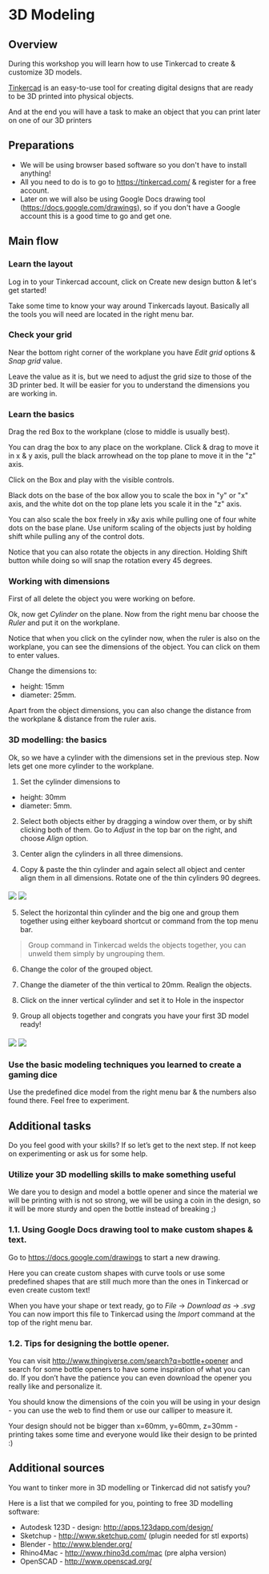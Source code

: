 # 3D Modeling

## Overview
During this workshop you will learn how to use Tinkercad to create & customize 3D models. 

[Tinkercad](https://tinkercad.com/) is an easy-to-use tool for creating digital designs that are ready to be 3D printed into physical objects.

And at the end you will have a task to make an object that you can print later on one of our 3D printers

## Preparations

- We will be using browser based software so you don't have to install anything!
- All you need to do is to go to <https://tinkercad.com/> & register for a free account. 
- Later on we will also be using Google Docs drawing tool (<https://docs.google.com/drawings>), so if you don't have a Google account this is a good time to go and get one.

## Main flow

### Learn the layout
Log in to your Tinkercad account, click on Create new design button & let's get started! 

Take some time to know your way around Tinkercads layout. Basically all the tools you will need are located in the right menu bar. 

### Check your grid
Near the bottom right corner of the workplane you have *Edit grid* options & *Snap grid* value. 

Leave the value as it is, but we need to adjust the grid size to those of the 3D printer bed. It will be easier for you to understand the dimensions you are working in.

### Learn the basics
Drag the red Box to the workplane (close to middle is usually best).

You can drag the box to any place on the workplane. Click & drag to move it in x & y axis, pull the black arrowhead on the top plane to move it in the "z" axis.

Click on the Box and play with the visible controls. 

Black dots on the base of the box allow you to scale the box in "y" or "x" axis, and the white dot on the top plane lets you scale it in the "z" axis. 

You can also scale the box freely in x&y axis while pulling one of four white dots on the base plane. Use uniform scaling of the objects just by holding shift while pulling any of the control dots.

Notice that you can also rotate the objects in any direction. Holding Shift button while doing so will snap the rotation every 45 degrees.

### Working with dimensions
First of all delete the object you were working on before.

Ok, now get *Cylinder* on the plane.
Now from the right menu bar choose the *Ruler* and put it on the workplane.

Notice that when you click on the cylinder now, when the ruler is also on the workplane, you can see the dimensions of the object. You can click on them to enter values.

Change the dimensions to:

- height: 15mm
- diameter: 25mm.

Apart from the object dimensions, you can also change the distance from the workplane & distance from the ruler axis. 

### 3D modelling: the basics
Ok, so we have a cylinder with the dimensions set in the previous step. Now lets get one more cylinder to the workplane. 

1. Set the cylinder dimensions to 

- height: 30mm 
- diameter: 5mm. 

2. Select both objects either by dragging a window over them, or by shift clicking both of them. Go to *Adjust* in the top bar on the right, and choose *Align* option.

3. Center align the cylinders in all three dimensions.

4. Copy & paste the thin cylinder and again select all object and center align them in all dimensions. Rotate one of the thin cylinders 90 degrees.

####

![](images/image02.jpg) 
![](images/image01.jpg)

5. Select the horizontal thin cylinder and the big one and group them together using either keyboard shortcut or command from the top menu bar. 

> Group command in Tinkercad welds the objects together, you can unweld them simply by ungrouping them.

6. Change the color of the grouped object.

7. Change the diameter of the thin vertical to 20mm. Realign the objects.

8. Click on the inner vertical cylinder and set it to Hole in the inspector 

9. Group all objects together and congrats you have your first 3D model ready!

####

![](images/image00.jpg)
![](images/image03.jpg)

### Use the basic modeling techniques you learned to create a gaming dice
Use the predefined dice model from the right menu bar & the numbers also found there. Feel free to experiment.

## Additional tasks
Do you feel good with your skills? If so let’s get to the next step. If not keep on experimenting or ask us for some help.

### Utilize your 3D modelling skills to make something useful
We dare you to design and model a bottle opener and since the material we will be printing with is not so strong, we will be using a coin in the design, so it will be more sturdy and open the bottle instead of breaking ;)

### 1.1. Using Google Docs drawing tool to make custom shapes & text.

Go to <https://docs.google.com/drawings> to start a new drawing.

Here you can create custom shapes with curve tools or use some predefined shapes that are still much more than the ones in Tinkercad or even create custom text! 

When you have your shape or text ready, go to *File* -> *Download as* -> *.svg*
You can now import this file to Tinkercad using the *Import* command at the top of the right menu bar.

### 1.2. Tips for designing the bottle opener.

You can visit <http://www.thingiverse.com/search?q=bottle+opener> and search for some bottle openers to have some inspiration of what you can do. If you don’t have the patience you can even download the opener you really like and personalize it.

You should know the dimensions of the coin you will be using in your design - you can use the web to find them or use our calliper to measure it.

Your design should not be bigger than x=60mm, y=60mm, z=30mm - printing takes some time and everyone would like their design to be printed :)

## Additional sources
You want to tinker more in 3D modelling or Tinkercad did not satisfy you? 

Here is a list that we compiled for you, pointing to free 3D modelling software:

- Autodesk 123D - design: <http://apps.123dapp.com/design/>
- Sketchup - <http://www.sketchup.com/> (plugin needed for stl exports)
- Blender - <http://www.blender.org/>
- Rhino4Mac - <http://www.rhino3d.com/mac> (pre alpha version)
- OpenSCAD - <http://www.openscad.org/>
